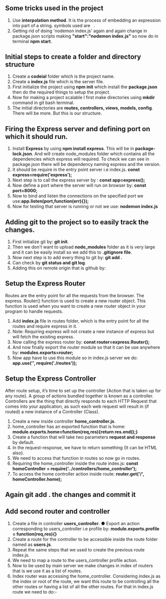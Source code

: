 #

## Some tricks used in the project
1. Use **interpolation method**. It is the process of embedding an expression into part of a string. symbols used are **` `**.
2. Getting rid of doing 'nodemon index.js' again and again change in package.json scripts making 
**"start":"nodemon index.js"** so now do in terminal **npm start**.


## Initial steps to create a folder and directory structure
1. Create a **codeial** folder which is the project name.
2. Create a **index.js** file which is the server file.
3. First initialize the project using **npm init** which install the **package.json** then do the required things to setup the project. 
4. Now for making a project scalable I first make directories using **mkdir** command in git bash terminal.
5. The initial directories are **routes, controllers, views, models, config**. There will be more. But this is our structure.


## Firing the Express server and defining port on which it should run.
1. Install **Express** by using **npm install express**. This will be in **package-lock.json**. And will create node_modules folder which contains all the dependencies which express will required. To check we can see in package.json there will be dependency naming express and the version.
2. It should be require in the entry point server i.e index.js. **const express=require('express');**
3. Next step is to call the express server by : **const app=express();**
4. Now define a port where the server will run on browser by: **const port=8000;**
5. Now to bind and listen the connections on the specified port we use:**app.listen(port,function(err){});**
6. Now for testing that server is running or not we use: **nodemon index.js**


## Adding git to the project so to easily track the changes.
1. First initialize git by: **git init**.
2. Then we don't want to upload **node_modules** folder as it is very large and it can be easily install so we add this to **.gitignore file**.
3. Now next step is to add every thing to git by: **git add .**
4. Can check by **git status and git log**.
5. Adding this on remote origin that is github by:


## Setup the Express Router
Routes are the entry point for all the requests from the browser.
The express. Router() function is used to create a new router object. This function is used when you want to create a new router object in your program to handle requests.

1. Add **index.js** file in routes folder, which is the entry point for all the routes and require express in it. 
2. Note: Requiring express will not create a new instance of express but will fetch the existing express.
3. Now calling the express router by: **const router=express.Router();**
4. And now finally export the router module so that it can be use anywhere by: **modules.exports=router;**
5. Now app have to use this module so in index.js server we do: **app.use('\', require('./routes'));**


## Setup the Express Controller
After route setup, it’s time to set up the controller {Action that is taken up for any route}. A
group of actions bundled together is known as a controller.
Controllers are the thing that directly responds to each HTTP Request that comes into your application, as such each web request will result in (if routed) a new instance of a Controller (Class).
1. Create a new inside controller **home_controller.js**.
2. home_controller has an exported function that is home: 
    **module.exports.home=function(req,res){return res.end();}**
3. Create a function that will take two parameters **request and response** by default.
4. In the request-response, we have to return something {It can be HTML also}.
5. We need to access that function in routes so now go in routes.
6. Requiring the home_controller inside the route index.js: 
    **const homeController = require('../controllers/home_controller');**
7. To access the home controller action inside route: **router.get('/', homeController.home);**


## Again git add . the changes and commit it

## Add second router and controller
1. Create a file in controller **users_controller**.
● Export an action corresponding to users_controller i.e profile by: **module.exports.profile = function(req,res){}**
2. Create a route for the controller to be accessible inside the route folder named as **users.js**.
3. Repeat the same steps that we used to create the previous route index.js.
4. We need to map a route to the users_controller profile action.
        <!-- const router = express.Router();
            const usersController = require('../controllers/users_controller');
            console.log("Users Router loaded");
            router.get('/profile', usersController.profile);
            module.exports = router; -->
5. Now to be used by main server we make changes in index of routers that is we use it as a list of routes.
6. Index router was accessing the home_controller. Considering index.js as the index or root of the route, we want this route to be controlling all the other routes or having a list of all the other routes. For that in index.js route we need to do:-
        <!-- 
        router.get('/', homeController.home);
        router.use('/users', require('./users'));
        -->